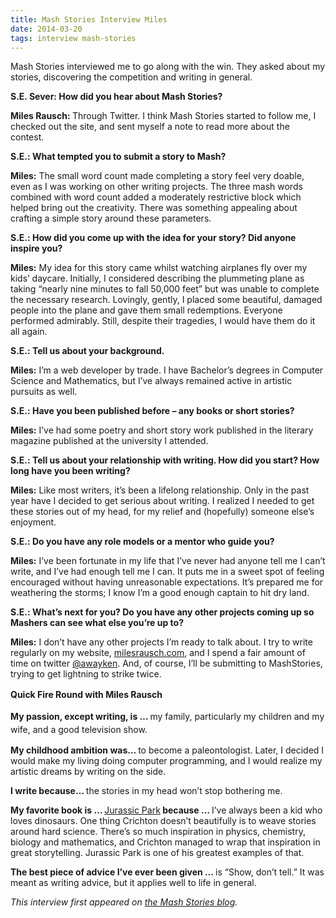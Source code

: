 ```yaml
---
title: Mash Stories Interview Miles
date: 2014-03-20
tags: interview mash-stories
---
```

Mash Stories interviewed me to go along with the win. They asked about my stories, discovering the competition and writing in general.

<!--more-->

<p><b>S.E. Sever: How did you hear about Mash Stories?</b></p>
<p><b>Miles Rausch:&nbsp;</b>Through Twitter. I think Mash Stories started to follow me, I checked out the site, and sent myself a note to read more about the contest.</p>

<p><b>S.E.: What tempted you to submit a story to Mash?</b></p>
<p><strong>Miles:</strong> The small word count made completing a story feel very doable, even as I was working on other writing projects. The three mash words combined with word count added a moderately restrictive block which helped bring out the creativity. There was something appealing about crafting a simple story around these parameters.</p>

<p><b>S.E.: How did you come up with the idea for your story? Did anyone inspire you?</b></p>
<p><strong>Miles:</strong> My idea for this story came whilst watching airplanes fly over my kids’ daycare. Initially, I considered describing the plummeting plane as taking “nearly nine minutes to fall 50,000 feet” but was unable to complete the necessary research. Lovingly, gently, I placed some beautiful, damaged people into the plane and gave them small redemptions. Everyone performed admirably. Still, despite their tragedies, I would have them do it all again.</p>

<p><b>S.E.: Tell us about your background.</b></p>
<p><strong>Miles:</strong> I’m a web developer by trade. I have Bachelor’s degrees in Computer Science and Mathematics, but I’ve always remained active in artistic pursuits as well.</p>

<p><b>S.E.: Have you been published before – any books or short stories?</b></p>
<p><strong>Miles:</strong> I’ve had some poetry and short story work published in the literary magazine published at the university I attended.</p>

<p><b>S.E.: Tell us about your relationship with writing. How did you start? How long have you been writing?</b></p>
<p><strong>Miles:</strong> Like most writers, it’s been a lifelong relationship. Only in the past year have I decided to get serious about writing. I realized I needed to get these stories out of my head, for my relief and (hopefully) someone else’s enjoyment.</p>

<p><b>S.E.: Do you have any role models or a mentor who guide you?</b></p>
<p><strong>Miles:</strong> I’ve been fortunate in my life that I’ve never had anyone tell me I can’t write, and I’ve had enough tell me I can. It puts me in a sweet spot of feeling encouraged without having unreasonable expectations. It’s prepared me for weathering the storms; I know I’m a good enough captain to hit dry land.</p>

<p><b>S.E.: What’s next for you? Do you have any other projects coming up so Mashers can see what else you’re up to?</b></p>
<p><strong>Miles:</strong> I don’t have any other projects I’m ready to talk about. I try to write regularly on my website, <a href="http://milesrausch.com" target="_blank">milesrausch.com</a>, and I spend a fair amount of time on twitter <a href="http://twitter.com/awayken" target="_blank">@awayken</a>. And, of course, I’ll be submitting to MashStories, trying to get lightning to strike twice.</p>

<p><b style="line-height: 1.5em;">Quick Fire Round with Miles Rausch</b></p>

<p><b>My passion, except writing, is … </b><span style="line-height: 1.5em;">my family, particularly my children and my wife, and a good television show.</span></p>

<p><b>My childhood ambition was… </b>to become a paleontologist. Later, I decided I would make my living doing computer programming, and I would realize my artistic dreams by writing on the side.</p>

<p><b>I write because… </b>the stories in my head won’t stop bothering me.</p>

<p><b>My favorite book is … </b><a href="http://en.wikipedia.org/wiki/Jurassic_Park_(novel)" target="_blank">Jurassic Park</a><b> because … </b>I’ve always been a kid who loves dinosaurs. One thing Crichton doesn’t beautifully is to weave stories around hard science. There’s so much inspiration in physics, chemistry, biology and mathematics, and Crichton managed to wrap that inspiration in great storytelling. Jurassic Park is one of his greatest examples of that.</p>

<p><b>The best piece of advice I’ve ever been given … </b>is “Show, don’t tell.” It was meant as writing advice, but it applies well to life in general.</p>

<em>This interview first appeared on <a title="INTERVIEW WITH OUR FIRST WINNER: MILES RAUSCH" href="http://mashstories.com/wax-wane-writing/" target="_blank">the Mash Stories blog</a>.</em>
